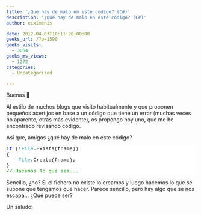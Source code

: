 ```yaml
---
title: '¿Qué hay de malo en este código? (C#)'
description: '¿Qué hay de malo en este código? (C#)'
author: eiximenis

date: 2012-04-03T10:11:20+00:00
geeks_url: /?p=1590
geeks_visits:
  - 3664
geeks_ms_views:
  - 1272
categories:
  - Uncategorized

---
```

Buenas 🙂 

Al estilo de muchos blogs que visito habitualmente y que proponen pequeños acertijos en base a un código que tiene un error (muchas veces no aparente, otras más evidente), os propongo hoy uno, que me he encontrado revisando código.

Así que, amigos ¿qué hay de malo en este código?

<div style="font-family: courier new; background: white; color: black; font-size: 10pt">
  <p style="margin: 0px">
    <span style="color: blue">if</span> (!<span style="color: #2b91af">File</span>.Exists(fname))
  </p>
  
  <p style="margin: 0px">
    {
  </p>
  
  <p style="margin: 0px">
    &#160;&#160;&#160; <span style="color: #2b91af">File</span>.Create(fname);
  </p>
  
  <p style="margin: 0px">
    }
  </p>
  
  <p style="margin: 0px">
    <span style="color: green">// Hacemos lo que sea...</span>
  </p></p>
</div>

Sencillo, ¿no? Si el fichero no existe lo creamos y luego hacemos lo que se supone que tengamos que hacer. Parece sencillo, pero hay algo que se nos escapa… ¿Qué puede ser?

Un saludo!